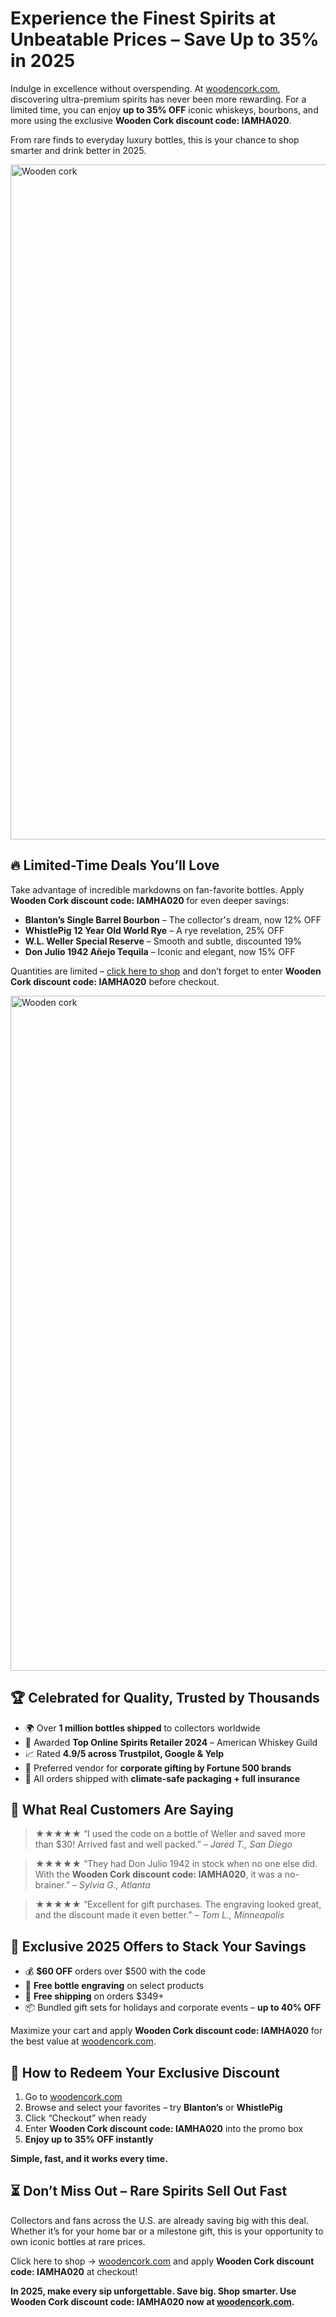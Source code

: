 <h1><strong>Experience the Finest Spirits at Unbeatable Prices – Save Up to 35% in 2025</strong></h1>
<p>Indulge in excellence without overspending. At <a href="https://woodencork.com/?dt_id=2442997" target="_blank">woodencork.com</a>, discovering ultra-premium spirits has never been more rewarding. For a limited time, you can enjoy <strong>up to 35% OFF</strong> iconic whiskeys, bourbons, and more using the exclusive <strong>Wooden Cork discount code: IAMHA020</strong>.</p>
<p>From rare finds to everyday luxury bottles, this is your chance to shop smarter and drink better in 2025.</p>
<img src="https://images.mirror-media.xyz/publication-images/1sE2YxUeSgdyLgUSeA5YC.png?height=315&width=630" alt="Wooden cork" width="1080">
<h2><strong>🔥 Limited-Time Deals You’ll Love</strong></h2>
<p>Take advantage of incredible markdowns on fan-favorite bottles. Apply <strong>Wooden Cork discount code: IAMHA020</strong> for even deeper savings:</p>
<ul>
<li><strong>Blanton’s Single Barrel Bourbon</strong> – The collector's dream, now 12% OFF</li>
<li><strong>WhistlePig 12 Year Old World Rye</strong> – A rye revelation, 25% OFF</li>
<li><strong>W.L. Weller Special Reserve</strong> – Smooth and subtle, discounted 19%</li>
<li><strong>Don Julio 1942 Añejo Tequila</strong> – Iconic and elegant, now 15% OFF</li>
</ul>
<p>Quantities are limited – <a href="https://woodencork.com/?dt_id=2442997" target="_blank">click here to shop</a> and don’t forget to enter <strong>Wooden Cork discount code: IAMHA020</strong> before checkout.</p>
<img src="https://images.mirror-media.xyz/publication-images/YBRd_aLoqU4FM-OFiqzQB.jpeg?height=540&width=1080" alt="Wooden cork" width="1080">
<h2><strong>🏆 Celebrated for Quality, Trusted by Thousands</strong></h2>
<ul>
<li>🌍 Over <strong>1 million bottles shipped</strong> to collectors worldwide</li>
<li>🥃 Awarded <strong>Top Online Spirits Retailer 2024</strong> – American Whiskey Guild</li>
<li>📈 Rated <strong>4.9/5 across Trustpilot, Google & Yelp</strong></li>
<li>💼 Preferred vendor for <strong>corporate gifting by Fortune 500 brands</strong></li>
<li>🚚 All orders shipped with <strong>climate-safe packaging + full insurance</strong></li>
</ul>

<h2><strong>🌟 What Real Customers Are Saying</strong></h2>
<blockquote>★★★★★ “I used the code on a bottle of Weller and saved more than $30! Arrived fast and well packed.” – <em>Jared T., San Diego</em></blockquote>
<blockquote>★★★★★ “They had Don Julio 1942 in stock when no one else did. With the <strong>Wooden Cork discount code: IAMHA020</strong>, it was a no-brainer.” – <em>Sylvia G., Atlanta</em></blockquote>
<blockquote>★★★★★ “Excellent for gift purchases. The engraving looked great, and the discount made it even better.” – <em>Tom L., Minneapolis</em></blockquote>

<h2><strong>💸 Exclusive 2025 Offers to Stack Your Savings</strong></h2>
<ul>
<li>💰 <strong>$60 OFF</strong> orders over $500 with the code</li>
<li>🎁 <strong>Free bottle engraving</strong> on select products</li>
<li>🚚 <strong>Free shipping</strong> on orders $349+</li>
<li>📦 Bundled gift sets for holidays and corporate events – <strong>up to 40% OFF</strong></li>
</ul>
<p>Maximize your cart and apply <strong>Wooden Cork discount code: IAMHA020</strong> for the best value at <a href="https://woodencork.com/?dt_id=2442997" target="_blank">woodencork.com</a>.</p>

<h2><strong>🛒 How to Redeem Your Exclusive Discount</strong></h2>
<ol>
<li>Go to <a href="https://woodencork.com/?dt_id=2442997" target="_blank">woodencork.com</a></li>
<li>Browse and select your favorites – try <strong>Blanton’s</strong> or <strong>WhistlePig</strong></li>
<li>Click “Checkout” when ready</li>
<li>Enter <strong>Wooden Cork discount code: IAMHA020</strong> into the promo box</li>
<li><strong>Enjoy up to 35% OFF instantly</strong></li>
</ol>
<p><strong>Simple, fast, and it works every time.</strong></p>

<h2><strong>⏳ Don’t Miss Out – Rare Spirits Sell Out Fast</strong></h2>
<p>Collectors and fans across the U.S. are already saving big with this deal. Whether it’s for your home bar or a milestone gift, this is your opportunity to own iconic bottles at rare prices.</p>
<p>Click here to shop → <a href="https://woodencork.com/?dt_id=2442997" target="_blank">woodencork.com</a> and apply <strong>Wooden Cork discount code: IAMHA020</strong> at checkout!</p>

<p><strong>In 2025, make every sip unforgettable. Save big. Shop smarter. Use <strong>Wooden Cork discount code: IAMHA020</strong> now at <a href="https://woodencork.com/?dt_id=2442997" target="_blank">woodencork.com</a>.</strong></p>
